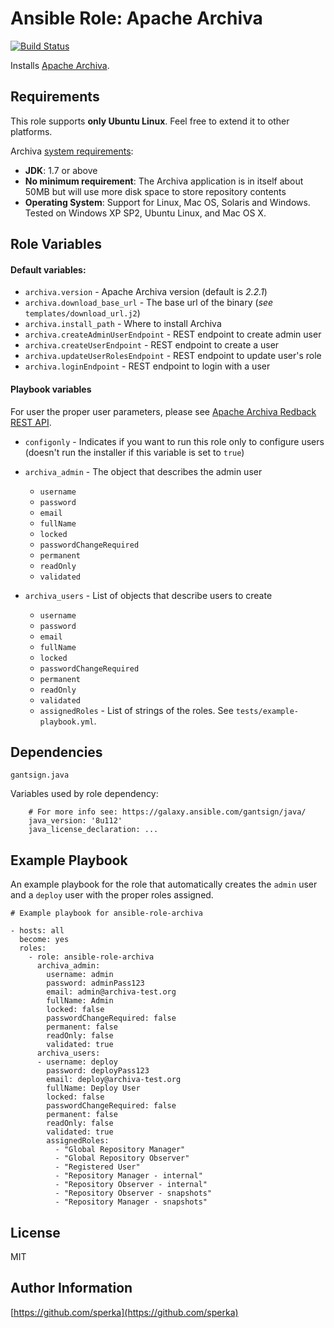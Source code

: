 Ansible Role: Apache Archiva
============================

[![Build Status](https://travis-ci.org/sperka/ansible-role-archiva.svg?branch=master)](https://travis-ci.org/sperka/ansible-role-archiva)

Installs [Apache Archiva](https://archiva.apache.org).

Requirements
------------

This role supports **only Ubuntu Linux**. Feel free to extend it to other platforms.

Archiva [system requirements](https://archiva.apache.org/download.cgi):

*   **JDK**: 1.7 or above
*   **No minimum requirement**: The Archiva application is in itself about 50MB but will use more disk space to store repository contents
*   **Operating System**: Support for Linux, Mac OS, Solaris and Windows. Tested on Windows XP SP2, Ubuntu Linux, and Mac OS X.

Role Variables
--------------

#### Default variables:

*   `archiva.version` - Apache Archiva version (default is _2.2.1_)
*   `archiva.download_base_url` - The base url of the binary (_see_ `templates/download_url.j2`)
*   `archiva.install_path` - Where to install Archiva
*   `archiva.createAdminUserEndpoint` - REST endpoint to create admin user
*   `archiva.createUserEndpoint` - REST endpoint to create a user
*   `archiva.updateUserRolesEndpoint` - REST endpoint to update user's role
*   `archiva.loginEndpoint` - REST endpoint to login with a user

#### Playbook variables

For user the proper user parameters, please see [Apache Archiva Redback REST API](http://archiva.apache.org/docs/2.2.1/rest-docs-redback-rest-api/index.html).

*   `configonly` - Indicates if you want to run this role only to configure users
     (doesn't run the installer if this variable is set to `true`)
*   `archiva_admin` - The object that describes the admin user
    *   `username`
    *   `password`
    *   `email`
    *   `fullName`
    *   `locked`
    *   `passwordChangeRequired`
    *   `permanent`
    *   `readOnly`
    *   `validated`


*   `archiva_users` - List of objects that describe users to create
    *   `username`
    *   `password`
    *   `email`
    *   `fullName`
    *   `locked`
    *   `passwordChangeRequired`
    *   `permanent`
    *   `readOnly`
    *   `validated`
    *   `assignedRoles` - List of strings of the roles. See `tests/example-playbook.yml`.


Dependencies
------------
`gantsign.java`

Variables used by role dependency:

```ansible
    # For more info see: https://galaxy.ansible.com/gantsign/java/
    java_version: '8u112'
    java_license_declaration: ...
```

Example Playbook
----------------

An example playbook for the role that automatically creates the `admin` user
and a `deploy` user with the proper roles assigned.

```ansible
# Example playbook for ansible-role-archiva

- hosts: all
  become: yes
  roles:
    - role: ansible-role-archiva
      archiva_admin:
        username: admin
        password: adminPass123
        email: admin@archiva-test.org
        fullName: Admin
        locked: false
        passwordChangeRequired: false
        permanent: false
        readOnly: false
        validated: true
      archiva_users:
      - username: deploy
        password: deployPass123
        email: deploy@archiva-test.org
        fullName: Deploy User
        locked: false
        passwordChangeRequired: false
        permanent: false
        readOnly: false
        validated: true
        assignedRoles:
          - "Global Repository Manager"
          - "Global Repository Observer"
          - "Registered User"
          - "Repository Manager - internal"
          - "Repository Observer - internal"
          - "Repository Observer - snapshots"
          - "Repository Manager - snapshots"
```

License
-------

MIT

Author Information
------------------

[https://github.com/sperka](https://github.com/sperka)
